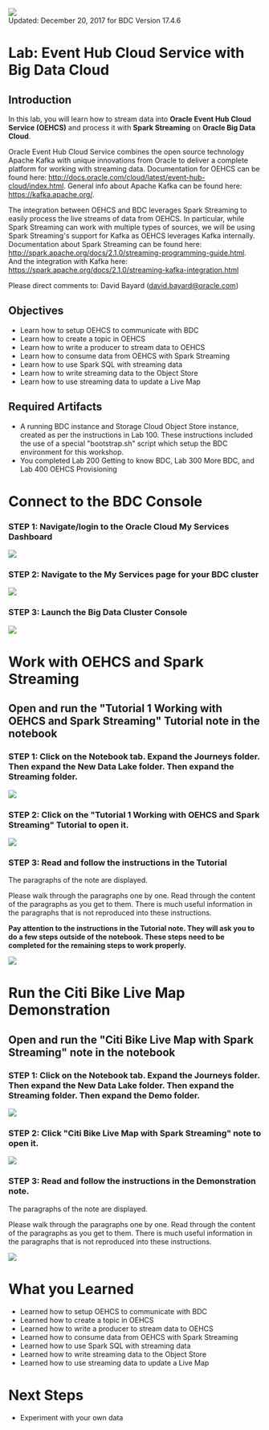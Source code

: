 ![](images/500/500.JPG)  
Updated: December 20, 2017 for BDC Version 17.4.6

# Lab: Event Hub Cloud Service with Big Data Cloud

## Introduction

In this lab, you will learn how to stream data into **Oracle Event Hub Cloud Service (OEHCS)** and process it with **Spark Streaming** on **Oracle Big Data Cloud**.  

Oracle Event Hub Cloud Service combines the open source technology Apache Kafka with unique innovations from Oracle to deliver a complete platform for working with streaming data.  Documentation for OEHCS can be found here: <http://docs.oracle.com/cloud/latest/event-hub-cloud/index.html>.  General info about Apache Kafka can be found here: <https://kafka.apache.org/>.

The integration between OEHCS and BDC leverages Spark Streaming to easily process the live streams of data from OEHCS.  In particular, while Spark Streaming can work with multiple types of sources, we will be using Spark Streaming's support for Kafka as OEHCS leverages Kafka internally.  Documentation about Spark Streaming can be found here: <http://spark.apache.org/docs/2.1.0/streaming-programming-guide.html>.  And the integration with Kafka here: <https://spark.apache.org/docs/2.1.0/streaming-kafka-integration.html>

Please direct comments to: David Bayard (david.bayard@oracle.com)

## Objectives

- Learn how to setup OEHCS to communicate with BDC
- Learn how to create a topic in OEHCS
- Learn how to write a producer to stream data to OEHCS
- Learn how to consume data from OEHCS with Spark Streaming
- Learn how to use Spark SQL with streaming data
- Learn how to write streaming data to the Object Store
- Learn how to use streaming data to update a Live Map

## Required Artifacts

- A running BDC instance and Storage Cloud Object Store instance, created as per the instructions in Lab 100.  These instructions included the use of a special "bootstrap.sh" script which setup the BDC environment for this workshop.
- You completed Lab 200 Getting to know BDC, Lab 300 More BDC, and Lab 400 OEHCS Provisioning


# Connect to the BDC Console

### **STEP 1**: Navigate/login to the Oracle Cloud My Services Dashboard  

![](images/300/snap0011988.jpg) 

### **STEP 2**: Navigate to the My Services page for your BDC cluster

![](images/300/snap0011989.jpg)  

### **STEP 3**: Launch the Big Data Cluster Console

![](images/300/snap0012205.jpg)  




# Work with OEHCS and Spark Streaming

## Open and run the "Tutorial 1 Working with OEHCS and Spark Streaming" Tutorial note in the notebook

### **STEP 1**: Click on the Notebook tab. Expand the Journeys folder.  Then expand the New Data Lake folder. Then expand the Streaming folder.

![](images/500/snap0013444.jpg) 

### **STEP 2**: Click on the "Tutorial 1 Working with OEHCS and Spark Streaming" Tutorial to open it. 

![](images/500/snap0012212.jpg) 

### **STEP 3**: Read and follow the instructions in the Tutorial

The paragraphs of the note are displayed. 

Please walk through the paragraphs one by one. Read through the content of the paragraphs as you get to them. There is much useful information in the paragraphs that is not reproduced into these instructions.

**Pay attention to the instructions in the Tutorial note.  They will ask you to do a few steps outside of the notebook.  These steps need to be completed for the remaining steps to work properly.**

![](images/500/snap0012214.jpg) 



# Run the Citi Bike Live Map Demonstration

## Open and run the "Citi Bike Live Map with Spark Streaming" note in the notebook

### **STEP 1**: Click on the Notebook tab. Expand the Journeys folder.  Then expand the New Data Lake folder. Then expand the Streaming folder. Then expand the Demo folder.

![](images/500/snap0013445.jpg) 

### **STEP 2**: Click "Citi Bike Live Map with Spark Streaming" note to open it.  


![](images/500/snap0012014.jpg) 

### **STEP 3**: Read and follow the instructions in the Demonstration note.

The paragraphs of the note are displayed. 

Please walk through the paragraphs one by one. Read through the content of the paragraphs as you get to them. There is much useful information in the paragraphs that is not reproduced into these instructions.

![](images/500/DemoLiveMap.gif) 

# What you Learned

- Learned how to setup OEHCS to communicate with BDC
- Learned how to create a topic in OEHCS
- Learned how to write a producer to stream data to OEHCS
- Learned how to consume data from OEHCS with Spark Streaming
- Learned how to use Spark SQL with streaming data
- Learned how to write streaming data to the Object Store
- Learned how to use streaming data to update a Live Map

# Next Steps

- Experiment with your own data
